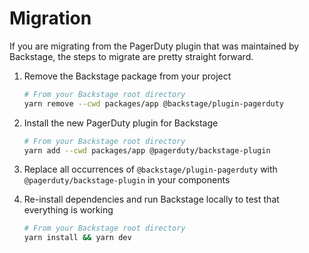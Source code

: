 # Migration

If you are migrating from the PagerDuty plugin that was maintained by Backstage, the steps to migrate are pretty straight forward.

1. Remove the Backstage package from your project

    ```bash
    # From your Backstage root directory
    yarn remove --cwd packages/app @backstage/plugin-pagerduty
    ```

2. Install the new PagerDuty plugin for Backstage

    ```bash
    # From your Backstage root directory
    yarn add --cwd packages/app @pagerduty/backstage-plugin
    ```

3. Replace all occurrences of `@backstage/plugin-pagerduty` with `@pagerduty/backstage-plugin` in your components

4. Re-install dependencies and run Backstage locally to test that everything is working

    ```bash
    # From your Backstage root directory
    yarn install && yarn dev
    ```
